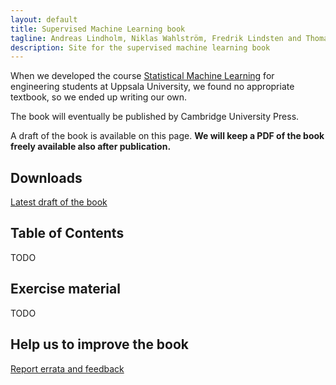 ```yaml
---
layout: default
title: Supervised Machine Learning book
tagline: Andreas Lindholm, Niklas Wahlström, Fredrik Lindsten and Thomas B. Schön
description: Site for the supervised machine learning book
---
```


When we developed the course [Statistical Machine Learning](http://www.it.uu.se/edu/course/homepage/sml/) for engineering students at Uppsala University, we found no appropriate textbook, so we ended up writing our own.

The book will eventually be published by Cambridge University Press.

A draft of the book is available on this page. **We will keep a PDF of the book freely available also after publication.**


## Downloads
[Latest draft of the book](book/sml-book.pdf)


##  Table of Contents

TODO



## Exercise material

TODO


## Help us to improve the book
[Report errata and feedback](https://github.com/uu-sml/sml-book-page/issues)
